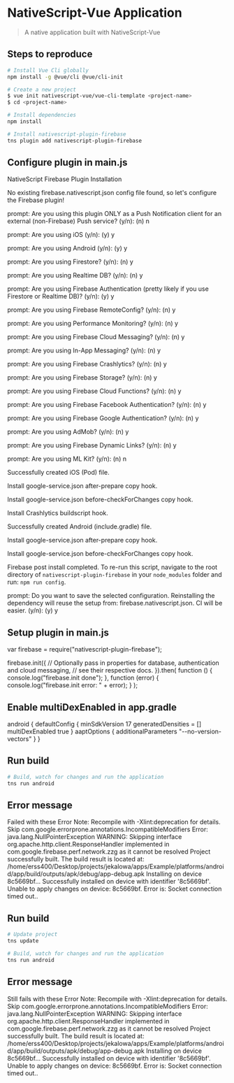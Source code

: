 # NativeScript-Vue Application

> A native application built with NativeScript-Vue

## Steps to reproduce

``` bash
# Install Vue Cli globally
npm install -g @vue/cli @vue/cli-init

# Create a new project
$ vue init nativescript-vue/vue-cli-template <project-name>
$ cd <project-name>

# Install dependencies
npm install

# Install nativescript-plugin-firebase
tns plugin add nativescript-plugin-firebase
```

## Configure plugin in main.js

NativeScript Firebase Plugin Installation

No existing firebase.nativescript.json config file found, so let's configure the Firebase plugin!

prompt: Are you using this plugin ONLY as a Push Notification client for an external (non-Firebase) Push service? (y/n):  (n) n

prompt: Are you using iOS (y/n):  (y) y

prompt: Are you using Android (y/n):  (y) y

prompt: Are you using Firestore? (y/n):  (n) y

prompt: Are you using Realtime DB? (y/n):  (n) y

prompt: Are you using Firebase Authentication (pretty likely if you use Firestore or Realtime DB)? (y/n):  (y) y

prompt: Are you using Firebase RemoteConfig? (y/n):  (n) y

prompt: Are you using Performance Monitoring? (y/n):  (n) y

prompt: Are you using Firebase Cloud Messaging? (y/n):  (n) y

prompt: Are you using In-App Messaging? (y/n):  (n) y

prompt: Are you using Firebase Crashlytics? (y/n):  (n) y

prompt: Are you using Firebase Storage? (y/n):  (n) y

prompt: Are you using Firebase Cloud Functions? (y/n):  (n) y

prompt: Are you using Firebase Facebook Authentication? (y/n):  (n) y

prompt: Are you using Firebase Google Authentication? (y/n):  (n) y

prompt: Are you using AdMob? (y/n):  (n) y

prompt: Are you using Firebase Dynamic Links? (y/n):  (n) y

prompt: Are you using ML Kit? (y/n):  (n) n

Successfully created iOS (Pod) file.

Install google-service.json after-prepare copy hook.

Install google-service.json before-checkForChanges copy hook.

Install Crashlytics buildscript hook.

Successfully created Android (include.gradle) file.

Install google-service.json after-prepare copy hook.

Install google-service.json before-checkForChanges copy hook.

Firebase post install completed. To re-run this script, navigate to the root directory of `nativescript-plugin-firebase` in your `node_modules` folder and run: `npm run config`.

prompt: Do you want to save the selected configuration. Reinstalling the dependency will reuse the setup from: firebase.nativescript.json. CI will be easier. (y/n):  (y) y

## Setup plugin in main.js

var firebase = require("nativescript-plugin-firebase");

firebase.init({
  // Optionally pass in properties for database, authentication and cloud messaging,
  // see their respective docs.
}).then(
    function () {
      console.log("firebase.init done");
    },
    function (error) {
      console.log("firebase.init error: " + error);
    }
);

## Enable multiDexEnabled in app.gradle

android {
  defaultConfig {
    minSdkVersion 17
    generatedDensities = []
    multiDexEnabled true
  }
  aaptOptions {
    additionalParameters "--no-version-vectors"
  }
}

## Run build

``` bash
# Build, watch for changes and run the application
tns run android
```
## Error message

Failed with these Error
Note: Recompile with -Xlint:deprecation for details.
Skip com.google.errorprone.annotations.IncompatibleModifiers
        Error: java.lang.NullPointerException
WARNING: Skipping interface org.apache.http.client.ResponseHandler implemented in com.google.firebase.perf.network.zzg as it cannot be resolved
Project successfully built.
The build result is located at: /home/erss400/Desktop/projects/jekalowa/apps/Example/platforms/android/app/build/outputs/apk/debug/app-debug.apk
Installing on device 8c5669bf...
Successfully installed on device with identifier '8c5669bf'.
Unable to apply changes on device: 8c5669bf. Error is: Socket connection timed out..

## Run build

``` bash
# Update project
tns update

# Build, watch for changes and run the application
tns run android
```

## Error message

Still fails with these Error
Note: Recompile with -Xlint:deprecation for details.
Skip com.google.errorprone.annotations.IncompatibleModifiers
        Error: java.lang.NullPointerException
WARNING: Skipping interface org.apache.http.client.ResponseHandler implemented in com.google.firebase.perf.network.zzg as it cannot be resolved
Project successfully built.
The build result is located at: /home/erss400/Desktop/projects/jekalowa/apps/Example/platforms/android/app/build/outputs/apk/debug/app-debug.apk
Installing on device 8c5669bf...
Successfully installed on device with identifier '8c5669bf'.
Unable to apply changes on device: 8c5669bf. Error is: Socket connection timed out..
